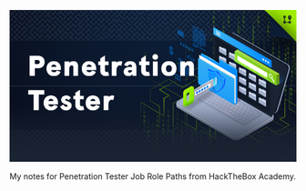 
![Penetration Tester](pt.png)

My notes for Penetration Tester Job Role Paths from HackTheBox Academy.